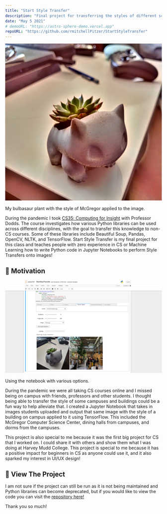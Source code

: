 ```yaml
---
title: "Start Style Transfer"
description: "Final project for transferring the styles of different schools onto images."
date: "May 5 2021"
# demoURL: "https://astro-sphere-demo.vercel.app"
repoURL: "https://github.com/rmitchellPitzer/StartStyleTransfer"
---
```


![My bulbasaur plant with the style of McGregor applied to the image.](/styleTransfer1.jpg)
<span>
<p class="text-sm text-center">My bulbasaur plant with the style of McGregor applied to the image.</p>
</span>

During the pandemic I took [CS35: Computing for Insight](https://www.cs.hmc.edu/~dodds/cs35/) with Professor Dodds. The course investigates how various Python libraries can be used across different disciplines, with the goal to transfer this knowledge to non-CS courses. Some of these libraries include Beautiful Soup, Pandas, OpenCV, NLTK, and TensorFlow. Start Style Transfer is my final project for this class and teaches people with zero experience in CS or Machine Learning how to write Python code in Jupyter Notebooks to perform Style Transfers onto images!

## 🐍 Motivation

![Using the notebook with various options.](/styleTransfer2.jpg)
<span>
<p class="text-sm text-center">Using the notebook with various options.</p>
</span>

During the pandemic we were all taking CS courses online and I missed being on campus with friends, professors and other students. I thought being able to transfer the style of some campuses and buildings could be a fun way to help alleviate that. I created a Jupyter Notebook that takes in images students uploaded and output that same image with the style of a building on campus applied to it using TensorFlow. This included the McGregor Computer Science Center, dining halls from campuses, and dorms from the campuses. 

This project is also special to me because it was the first big project for CS that I worked on. I could share it with others and show them what I was doing at Harvey Mudd College. This project is special to me because it has a positive impact for beginners in CS as anyone could use it, and it also sparked my interest in UI/UX design! 

## 🐍 View The Project

I am not sure if the project can still be run as it is not being maintained and Python libraries can become deprecated, but if you would like to view the code you can visit the [repository here!](https://github.com/rmitchellPitzer/StartStyleTransfer)

Thank you so much!
